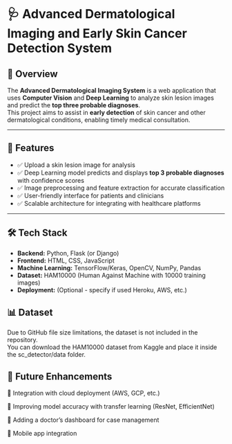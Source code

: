 # 🩺 Advanced Dermatological Imaging and Early Skin Cancer Detection System

## 📌 Overview
The **Advanced Dermatological Imaging System** is a web application that uses **Computer Vision** and **Deep Learning** to analyze skin lesion images and predict the **top three probable diagnoses**.  
This project aims to assist in **early detection** of skin cancer and other dermatological conditions, enabling timely medical consultation.

---

## 🚀 Features
- ✅ Upload a skin lesion image for analysis  
- ✅ Deep Learning model predicts and displays **top 3 probable diagnoses** with confidence scores  
- ✅ Image preprocessing and feature extraction for accurate classification  
- ✅ User-friendly interface for patients and clinicians  
- ✅ Scalable architecture for integrating with healthcare platforms  

---

## 🛠️ Tech Stack
- **Backend:** Python, Flask (or Django)  
- **Frontend:** HTML, CSS, JavaScript  
- **Machine Learning:** TensorFlow/Keras, OpenCV, NumPy, Pandas  
- **Dataset:** HAM10000 (Human Against Machine with 10000 training images)  
- **Deployment:** (Optional - specify if used Heroku, AWS, etc.)


## 📊 Dataset
Due to GitHub file size limitations, the dataset is not included in the repository.  
You can download the HAM10000 dataset from Kaggle and place it inside the sc_detector/data folder.

## 📌 Future Enhancements
🔹 Integration with cloud deployment (AWS, GCP, etc.)

🔹 Improving model accuracy with transfer learning (ResNet, EfficientNet)

🔹 Adding a doctor’s dashboard for case management

🔹 Mobile app integration

